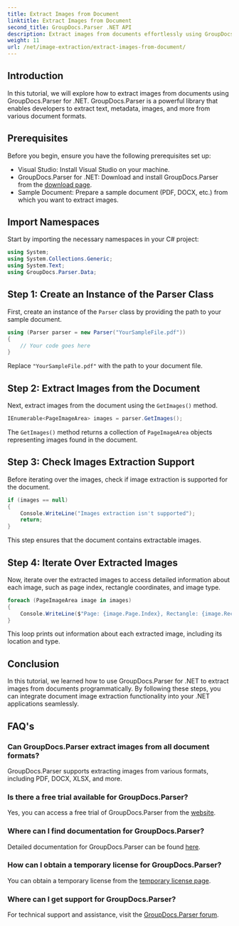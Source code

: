 ```yaml
---
title: Extract Images from Document
linktitle: Extract Images from Document
second_title: GroupDocs.Parser .NET API
description: Extract images from documents effortlessly using GroupDocs.Parser for .NET. Your document processing capabilities and streamline image extraction tasks efficiently.
weight: 11
url: /net/image-extraction/extract-images-from-document/
---
```

## Introduction
In this tutorial, we will explore how to extract images from documents using GroupDocs.Parser for .NET. GroupDocs.Parser is a powerful library that enables developers to extract text, metadata, images, and more from various document formats.
## Prerequisites
Before you begin, ensure you have the following prerequisites set up:
- Visual Studio: Install Visual Studio on your machine.
- GroupDocs.Parser for .NET: Download and install GroupDocs.Parser from the [download page](https://releases.groupdocs.com/parser/net/).
- Sample Document: Prepare a sample document (PDF, DOCX, etc.) from which you want to extract images.

## Import Namespaces
Start by importing the necessary namespaces in your C# project:
```csharp
using System;
using System.Collections.Generic;
using System.Text;
using GroupDocs.Parser.Data;
```
## Step 1: Create an Instance of the Parser Class
First, create an instance of the `Parser` class by providing the path to your sample document.
```csharp
using (Parser parser = new Parser("YourSampleFile.pdf"))
{
    // Your code goes here
}
```
Replace `"YourSampleFile.pdf"` with the path to your document file.
## Step 2: Extract Images from the Document
Next, extract images from the document using the `GetImages()` method.
```csharp
IEnumerable<PageImageArea> images = parser.GetImages();
```
The `GetImages()` method returns a collection of `PageImageArea` objects representing images found in the document.
## Step 3: Check Images Extraction Support
Before iterating over the images, check if image extraction is supported for the document.
```csharp
if (images == null)
{
    Console.WriteLine("Images extraction isn't supported");
    return;
}
```
This step ensures that the document contains extractable images.
## Step 4: Iterate Over Extracted Images
Now, iterate over the extracted images to access detailed information about each image, such as page index, rectangle coordinates, and image type.
```csharp
foreach (PageImageArea image in images)
{
    Console.WriteLine($"Page: {image.Page.Index}, Rectangle: {image.Rectangle}, Type: {image.FileType}");
}
```
This loop prints out information about each extracted image, including its location and type.

## Conclusion
In this tutorial, we learned how to use GroupDocs.Parser for .NET to extract images from documents programmatically. By following these steps, you can integrate document image extraction functionality into your .NET applications seamlessly.

## FAQ's
### Can GroupDocs.Parser extract images from all document formats?
GroupDocs.Parser supports extracting images from various formats, including PDF, DOCX, XLSX, and more.
### Is there a free trial available for GroupDocs.Parser?
Yes, you can access a free trial of GroupDocs.Parser from the [website](https://releases.groupdocs.com/).
### Where can I find documentation for GroupDocs.Parser?
Detailed documentation for GroupDocs.Parser can be found [here](https://tutorials.groupdocs.com/parser/net/).
### How can I obtain a temporary license for GroupDocs.Parser?
You can obtain a temporary license from the [temporary license page](https://purchase.groupdocs.com/temporary-license/).
### Where can I get support for GroupDocs.Parser?
For technical support and assistance, visit the [GroupDocs.Parser forum](https://forum.groupdocs.com/c/parser/17).

